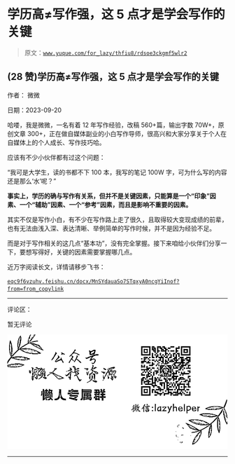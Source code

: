 # 学历高≠写作强，这 5 点才是学会写作的关键

> 原文：[`www.yuque.com/for_lazy/thfiu8/rdsoe3ckgmf5wlr2`](https://www.yuque.com/for_lazy/thfiu8/rdsoe3ckgmf5wlr2)

## (28 赞)学历高≠写作强，这 5 点才是学会写作的关键

作者： 微微

日期：2023-09-20

哈喽，我是微微，一名有着 12 年写作经验，改稿 560+篇，输出字数 70W+，原创文章 300+，正在做自媒体副业的小白写作导师，很高兴和大家分享关于个人在自媒体上的个人成长、写作技巧哈。

应该有不少小伙伴都有过这个问题：

“我可是大学生，读的书都不下 100 本，我写的笔记 100W 字，可为什么写的内容还是那么‘水’呢？”

**事实上，学历的确与写作有关系，但并不是关键因素，只能算是一个“印象”因素、一个“辅助”因素、一个“参考”因素，而且是影响不重要的因素。**

其实不仅是写作小白，有不少在写作路上走了很久，且取得较大变现成绩的前辈，也有无法由浅入深、表达清晰、举例简单的写作时候，并不是因为经验不足。

而是对于写作相关的这几点“基本功”，没有完全掌握。接下来咱给小伙伴们分享一下，要想写得好，关键的因素需要掌握哪几点。

近万字阅读长文，详情请移步飞书：

[`eqc9f6vzuhv.feishu.cn/docx/MnSYdauaSo7STqxyA0ncgYiInof?from=from_copylink`](https://eqc9f6vzuhv.feishu.cn/docx/MnSYdauaSo7STqxyA0ncgYiInof?from=from_copylink)

* * *

评论区：

暂无评论

![](img/1c37d505930596d12a88ab23e11aa07a.png)

* * *